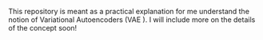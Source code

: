 This repository is meant as a practical explanation for me understand the notion of Variational Autoencoders (VAE
). I will include more on the details of the concept soon!

